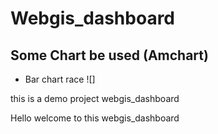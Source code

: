 # Webgis_dashboard
## Some Chart be used (Amchart)

* Bar chart race
![]

this is a demo project webgis_dashboard

Hello welcome to this webgis_dashboard